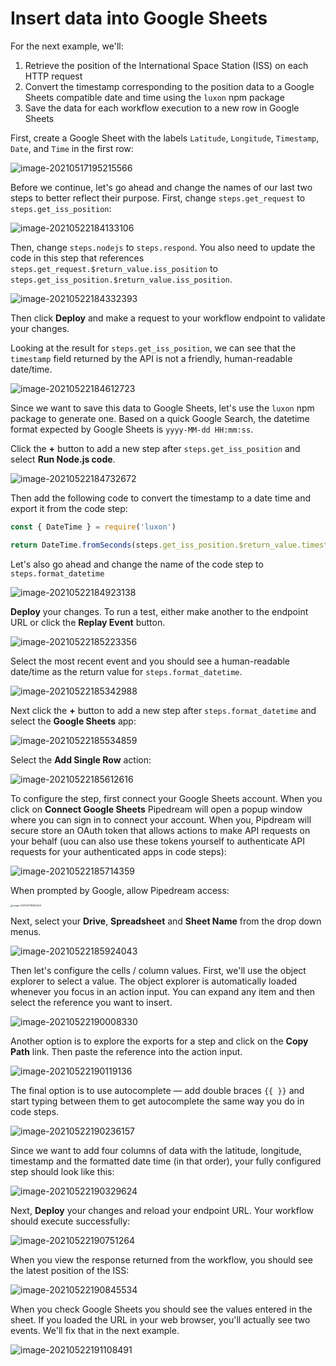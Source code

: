 # Insert data into Google Sheets

For the next example, we'll:

1. Retrieve the position of the International Space Station (ISS) on each HTTP request
2. Convert the timestamp corresponding to the position data to a Google Sheets compatible date and time using the `luxon` npm package
3. Save the data for each workflow execution to a new row in Google Sheets

First, create a Google Sheet with the labels `Latitude`, `Longitude`, `Timestamp`, `Date`, and `Time` in the first row:

![image-20210517195215566](../images/image-20210517195215566.png)  

Before we continue, let's go ahead and change the names of our last two steps to better reflect their purpose. First, change `steps.get_request` to `steps.get_iss_position`:

![image-20210522184133106](./image-20210522184133106.png)

Then, change `steps.nodejs` to `steps.respond`. You also need to update the code in this step that references `steps.get_request.$return_value.iss_position` to `steps.get_iss_position.$return_value.iss_position`.

![image-20210522184332393](./image-20210522184332393.png)

Then click **Deploy** and make a request to your workflow endpoint to validate your changes. 

Looking at the result for `steps.get_iss_position`, we can see that the `timestamp` field returned by the API is not a friendly, human-readable date/time. 

![image-20210522184612723](./image-20210522184612723.png)

Since we want to save this data to Google Sheets, let's use the `luxon` npm package to generate one. Based on a quick Google Search, the datetime format expected by Google Sheets is `yyyy-MM-dd HH:mm:ss`. 

Click the **+** button to add a new step after `steps.get_iss_position` and select **Run Node.js code**. 

![image-20210522184732672](./image-20210522184732672.png)

Then add the following code to convert the timestamp to a date time and export it from the code step:

```javascript
const { DateTime } = require('luxon')

return DateTime.fromSeconds(steps.get_iss_position.$return_value.timestamp).toFormat('yyyy-MM-dd HH:mm:ss');
```

Let's also go ahead and change the name of the code step to `steps.format_datetime`

![image-20210522184923138](./image-20210522184923138.png)

**Deploy** your changes. To run a test, either make another to the endpoint URL or click the **Replay Event** button. 

![image-20210522185223356](./image-20210522185223356.png)

Select the most recent event and you should see a human-readable date/time as the return value for `steps.format_datetime`.

![image-20210522185342988](./image-20210522185342988.png)

Next click the **+** button to add a new step after `steps.format_datetime` and select the **Google Sheets** app:

![image-20210522185534859](./image-20210522185534859.png)

Select the **Add Single Row** action:

![image-20210522185612616](./image-20210522185612616.png)

To configure the step, first connect your Google Sheets account. When you click on **Connect Google Sheets** Pipedream will open a popup window where you can sign in to connect your account. When you, Pipdream will secure store an OAuth token that allows actions to make API requests on your behalf (uou can also use these tokens yourself to authenticate API requests for your authenticated apps in code steps):

![image-20210522185714359](./image-20210522185714359.png)

When prompted by Google, allow Pipedream access:

<img src="../images/image-20210517181653424.png" alt="image-20210517181653424" style="zoom:25%;" />

Next, select your **Drive**, **Spreadsheet** and **Sheet Name** from the drop down menus.

![image-20210522185924043](./image-20210522185924043.png)

Then let's configure the cells / column values. First, we'll use the object explorer to select a value. The object explorer is automatically loaded whenever you focus in an action input. You can expand any item and then select the reference you want to insert.

![image-20210522190008330](./image-20210522190008330.png)

Another option is to explore the exports for a step and click on the **Copy Path** link. Then paste the reference into the action input.

![image-20210522190119136](./image-20210522190119136.png)

The final option is to use autocomplete — add double braces `{{ }}` and start typing between them to get autocomplete the same way you do in code steps. 

![image-20210522190236157](./image-20210522190236157.png)

Since we want to add four columns of data with the latitude, longitude, timestamp and the formatted date time (in that order), your fully configured step should look like this:

![image-20210522190329624](./image-20210522190329624.png)

Next, **Deploy** your changes and reload your endpoint URL. Your workflow should execute successfully:

![image-20210522190751264](./image-20210522190751264.png)

When you view the response returned from the workflow, you should see the latest position of the ISS:

![image-20210522190845534](./image-20210522190845534.png)

When you check Google Sheets you should see the values entered in the sheet. If you loaded the URL in your web browser, you'll actually see two events. We'll fix that in the next example.

![image-20210522191108491](./image-20210522191108491.png)



